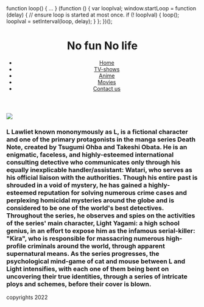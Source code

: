 <!DOCTYPE HTML>
<html>
<head>
function loop() {
    ...
}
(function () {
    var loopIval;
    window.startLoop = function (delay) {
        // ensure loop is started at most once.
        if (! loopIval) {
            loop();
            loopIval = setInterval(loop, delay);
        }
    };
})();
</head>
<body>
  <header>
      <h1>
          No fun No life
      </h1>
      <nav>
          <ul>
              <li>
                   <a href="https://ibrahim-hikari.github.io/entertainment/">
                       Home
                   </a>
               </li>
              <li>
                  <a href="https://omar7100.github.io/entertainment/
">
                      TV-shows
                  </a>
              </li>
              <li>
                  <a href="https://ahmadboxx.github.io/Entertainmentnew/">
                      Anime
                  </a>
              </li>
              <li>
                  <a href="https://obadeh.github.io/ENTERTAINMENT/">
                      Movies
                  </a>
              </li>
              <li>
                  <a href="https://www.facebook.com/ibrahim.ajarmeh.3">
                      Contact us
                  </a>
              </li>
          </ul>
      </nav>
  </header>
  <main>
  <article>
      <section>
      </section>
      <section>
      </section>
  </article>  <main>
       <img src="https://imgix.ranker.com/user_node_img/50084/1001673145/original/l-was-lying-to-the-orphans-about-his-motivations-photo-u1?w=650&q=50&fm=pjpg&fit=crop&crop=faces"/>

   <h3>
       L Lawliet known mononymously as L, is a fictional character and one of the primary protagonists in the manga series Death Note, created by Tsugumi Ohba and Takeshi Obata. He is an enigmatic, faceless, and highly-esteemed international consulting detective who communicates only through his equally inexplicable handler/assistant: Watari, who serves as his official liaison with the authorities. Though his entire past is shrouded in a void of mystery, he has gained a highly-esteemed reputation for solving numerous crime cases and perplexing homicidal mysteries around the globe and is considered to be one of the world's best detectives.
Throughout the series, he observes and spies on the activities of the series' main character, Light Yagami: a high school genius, in an effort to expose him as the infamous serial-killer: "Kira", who is responsible for massacring numerous high-profile criminals around the world, through apparent supernatural means. As the series progresses, the psychological mind-game of cat and mouse between L and Light intensifies, with each one of them being bent on uncovering their true identities, through a series of intricate ploys and schemes, before their cover is blown.
   </h3>
  <article>
      <section>
      </section>
      <section>
      </section>
  </article>
  </main>
  <footer>
      copyrights 2022
  </footer>
</body>
</html>
